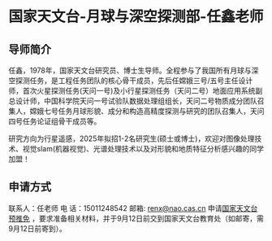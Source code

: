 # 国家天文台-月球与深空探测部-任鑫老师

## 导师简介

任鑫，1978年，国家天文台研究员、博士生导师。全程参与了我国所有月球与深空探测任务，是工程任务团队的核心骨干成员，先后任嫦娥三号/五号主任设计师，首次火星探测任务(天问一号)及小行星探测任务（天问二号）地面应用系统副总设计师，中国科学院天问一号试验队数据处理组组长，天问二号物质成分团队召
集人，嫦娥七号任务月球形貌、成分和构造高精度探测与研究的团队召集人，天问四号任务论证组骨干成员等。

研究方向为行星遥感，2025年拟招1-2名研究生(硕士或博士)，欢迎对图像处理技术、视觉slam(机器视觉)、光谱处理技术以及对形貌和地质特征分析感兴趣的同学加盟！

## 申请方式

联系人：任老师
电 话：15011248542
邮箱: renx@nao.cas.cn
申请[国家天文台预推免](https://www.bao.ac.cn/jypy/jy/zs/202509/t20250902_7956465.html) ，要求准备相关材料，并于9月12日前交到国家天文台教育处（如邮寄，需9月12日前寄到）。
